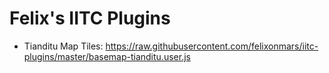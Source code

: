 Felix's IITC Plugins
====================

- Tianditu Map Tiles: https://raw.githubusercontent.com/felixonmars/iitc-plugins/master/basemap-tianditu.user.js